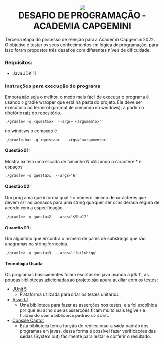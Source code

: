 <h1 align="center">
<img src="https://capgemini.proway.com.br/assets/img/logo-capgemini.png" /><br/>
DESAFIO DE PROGRAMAÇÃO - ACADEMIA CAPGEMINI
</h1>

Terceira etapa do processo de seleção para a Academia Capgemini 2022. 
O objetivo é testar os seus conhecimentos em lógica de programação, 
para isso foram propostos três desafios com diferentes níveis de dificuldade.

### Requisitos:
 - Java JDK 11

### Instruções para execução do programa
Embora não seja o melhor, o modo mais fácil de executar o programa é usando o gradle wrapper que está na pasta do projeto. Ele deve ser executado no terminal (prompt de comando no windows), a partir do diretório raiz do repositório.

    ./gradlew -q <questao>  --args='<argumento>'

no windows o comando é 
    
    ./gradle.bat -q <questao>  --args='<argumento>'

#### Questão 01: 
Mostra na tela uma escada de tamanho N utilizando o caractere * e espaços.
    
    ./gradlew -q questao1  --args='6'

#### Questão 02:
Um programa que informa qual é o número mínimo de caracteres que devem ser adicionados para uma string qualquer ser considerada segura de acordo com a especificação.

    ./gradlew -q questao2  --args='$Shu12'

#### Questão 03:
Um algoritmo que encontra o número de pares de substrings que são anagramas na string fornecida.

    ./gradlew -q questao3  --args='ifailuhkqq'

#### Tecnologia Usada

Os programas basicamentes foram escritas em java usando a jdk 11, as poucas bibliotecas adicionadas ao projeto são apara auxiliar com os testes:

 - [JUnit 5](https://junit.org/junit5/docs/current/user-guide/)
   - Plataforma utilizada para criar os testes unitários.
 - [AssertJ](https://assertj.github.io/doc/)
   - Uma biblioteca para fazer as asserções nos testes, ela foi escolhida por que eu acho que as asserções ficam muito mais legíveis e fluídas do com a biblioteca padrão do JUnit. 
 - [Console Captor](https://github.com/Hakky54/console-captor)
   - Esta biblioteca tem a função de redirecionar a saída padrão dos programas em javas, dessa forma é possível fazer verificações das saídas (System.out) facilmente para testar e conferir o resultado.